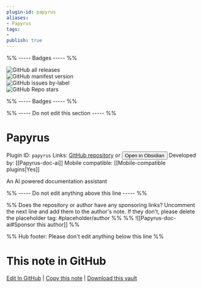 ```yaml
---
plugin-id: papyrus
aliases:
- Papyrus
tags: 
- 
publish: true
---
```


%% ----- Badges ----- %%

![GitHub all releases](https://img.shields.io/github/downloads/Papyrus-doc-ai/papyrus-obsidian/total?color=573E7A&logo=github&style=for-the-badge)   
![GitHub manifest version](https://img.shields.io/github/manifest-json/v/Papyrus-doc-ai/papyrus-obsidian?color=573E7A&logo=github&style=for-the-badge)   
![GitHub issues by-label](https://img.shields.io/github/issues/Papyrus-doc-ai/papyrus-obsidian/help%20wanted?color=573E7A&logo=github&style=for-the-badge)   
![GitHub Repo stars](https://img.shields.io/github/stars/Papyrus-doc-ai/papyrus-obsidian?color=573E7A&logo=github&style=for-the-badge)

%% ----- Badges ----- %%

%% ----- Do not edit this section ----- %%

# Papyrus

Plugin ID: `papyrus`
Links: [GitHub repository](https://github.com/Papyrus-doc-ai/papyrus-obsidian) or [<button id=HH>Open in Obsidian</button>](obsidian://show-plugin?id=papyrus)
Developed by: [[Papyrus-doc-ai]]
Mobile compatible: [[Mobile-compatible plugins|Yes]]

An AI powered documentation assistant

%% ----- Do not edit anything above this line ----- %% 

%% Does the repository or author have any sponsoring links? Uncomment the next line and add them to the author's note. If they don't, please delete the placeholder tag: #placeholder/author %%
%% ![[Papyrus-doc-ai#Sponsor this author]] %%

%% Hub footer: Please don't edit anything below this line %%

# This note in GitHub

<span class="git-footer">[Edit In GitHub](https://github.dev/obsidian-community/obsidian-hub/blob/main/02%20-%20Community%20Expansions/02.05%20All%20Community%20Expansions/Plugins/papyrus.md "git-hub-edit-note") | [Copy this note](https://raw.githubusercontent.com/obsidian-community/obsidian-hub/main/02%20-%20Community%20Expansions/02.05%20All%20Community%20Expansions/Plugins/papyrus.md "git-hub-copy-note") | [Download this vault](https://github.com/obsidian-community/obsidian-hub/archive/refs/heads/main.zip "git-hub-download-vault") </span>
